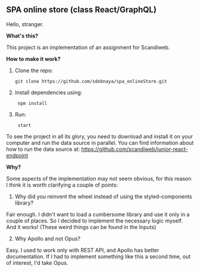 ## SPA online store (class React/GraphQL)

Hello, stranger.

**What's this?**

This project is an implementation of an assignment for Scandiweb. 

**How to make it work?**

1.  Clone the repo:

        git clone https://github.com/sdobnaya/spa_onlineStore.git

2.  Install dependencies using:

       ```
        npm install
       ```

3.  Run:

       ```
        start
       ```
       
To see the project in all its glory, you need to download and install it on your computer and run the data source in parallel. You can find information about how to run the data source at:
https://github.com/scandiweb/junior-react-endpoint

**Why?**

Some aspects of the implementation may not seem obvious, for this reason I think it is worth clarifying a couple of points:

1. Why did you reinvent the wheel instead of using the styled-components library? 

  Fair enough. I didn't want to load a cumbersome library and use it only in a couple of places. So I decided to implement the necessary logic myself. And it works!
(These weird things can be found in the Inputs)

2. Why Apollo and not Opus? 

  Easy. I used to work only with REST API, and Apollo has better documentation. If I had to implement something like this a second time, out of interest, I'd take Opus.
